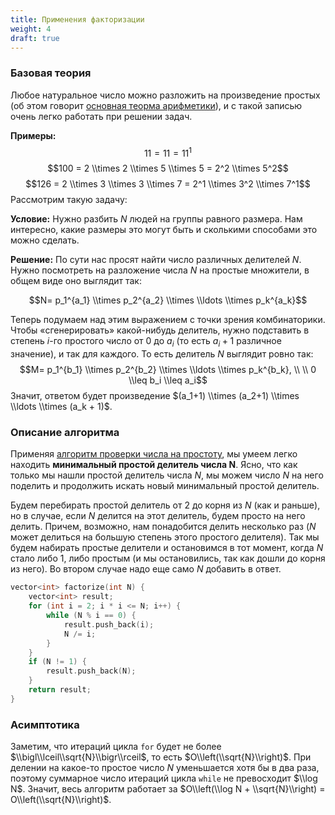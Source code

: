 ```yaml
---
title: Применения факторизации
weight: 4
draft: true
---
```


### Базовая теория

Любое натуральное число можно разложить на произведение простых (об этом
говорит [основная теорма
арифметики](https://ru.wikipedia.org/wiki/%D0%9E%D1%81%D0%BD%D0%BE%D0%B2%D0%BD%D0%B0%D1%8F_%D1%82%D0%B5%D0%BE%D1%80%D0%B5%D0%BC%D0%B0_%D0%B0%D1%80%D0%B8%D1%84%D0%BC%D0%B5%D1%82%D0%B8%D0%BA%D0%B8)),
и с такой записью очень легко работать при решении задач.

<b>Примеры:</b> $$11 = 11 = 11^1$$ $$100 = 2 \\times 2 \\times 5 \\times
5 = 2^2 \\times 5^2$$ $$126 = 2 \\times 3 \\times 3 \\times 7 = 2^1
\\times 3^2 \\times 7^1$$ Рассмотрим такую задачу:

<b>Условие:</b> Нужно разбить $N$ людей на группы равного размера. Нам
интересно, какие размеры это могут быть и сколькими способами это
можно сделать.

<b>Решение:</b> По сути нас просят найти число различных делителей $N$.
Нужно посмотреть на разложение числа $N$ на простые множители, в общем
виде оно выглядит так:

$$N= p_1^{a_1} \\times p_2^{a_2} \\times \\ldots \\times
p_k^{a_k}$$

Теперь подумаем над этим выражением с точки зрения комбинаторики. Чтобы
«сгенерировать» какой-нибудь делитель, нужно подставить в степень
$i$-го простого число от 0 до $a_i$ (то есть $a_i+1$ различное
значение), и так для каждого. То есть делитель $N$ выглядит ровно
так: $$M= p_1^{b_1} \\times p_2^{b_2} \\times \\ldots \\times
p_k^{b_k}, \\ \\ 0 \\leq b_i \\leq a_i$$ Значит, ответом будет
произведение $(a_1+1) \\times (a_2+1) \\times \\ldots \\times
(a_k + 1)$.

### Описание алгоритма

Применяя [ алгоритм проверки числа на
простоту](Проверка_на_простоту_за_корень "wikilink"),
мы умеем легко находить <b>минимальный простой делитель числа N</b>.
Ясно, что как только мы нашли простой делитель числа $N$, мы можем
число $N$ на него поделить и продолжить искать новый минимальный
простой делитель.

Будем перебирать простой делитель от $2$ до корня из $N$ (как и раньше),
но в случае, если $N$ делится на этот делитель, будем просто на него
делить. Причем, возможно, нам понадобится делить несколько раз ($N$
может делиться на большую степень этого простого делителя). Так мы
будем набирать простые делители и остановимся в тот момент, когда
$N$ стало либо $1$, либо простым (и мы остановились, так как дошли до
корня из него). Во втором случае надо еще само $N$ добавить в ответ.

``` C++ numberLines
vector<int> factorize(int N) {
    vector<int> result;
    for (int i = 2; i * i <= N; i++) {
        while (N % i == 0) {
            result.push_back(i);
            N /= i;
        }
    }
    if (N != 1) {
        result.push_back(N);
    }
    return result;
}
```

### Асимптотика

Заметим, что итераций цикла `for` будет не более
$\\bigl\\lceil\\sqrt{N}\\bigr\\rceil$, то есть
$O\\left(\\sqrt{N}\\right)$. При делении на какое-то простое число $N$
уменьшается хотя бы в два раза, поэтому суммарное число итераций цикла
`while` не превосходит $\\log N$. Значит, весь алгоритм работает за
$O\\left(\\log N + \\sqrt{N}\\right) = O\\left(\\sqrt{N}\\right)$.
